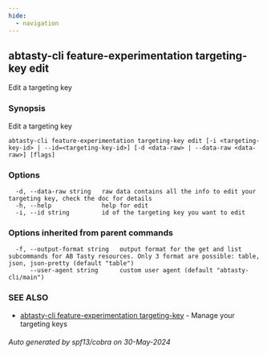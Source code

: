 ```yaml
---
hide:
  - navigation
---
```

## abtasty-cli feature-experimentation targeting-key edit

Edit a targeting key

### Synopsis

Edit a targeting key

```
abtasty-cli feature-experimentation targeting-key edit [-i <targeting-key-id> | --id=<targeting-key-id>] [-d <data-raw> | --data-raw <data-raw>] [flags]
```

### Options

```
  -d, --data-raw string   raw data contains all the info to edit your targeting key, check the doc for details
  -h, --help              help for edit
  -i, --id string         id of the targeting key you want to edit
```

### Options inherited from parent commands

```
  -f, --output-format string   output format for the get and list subcommands for AB Tasty resources. Only 3 format are possible: table, json, json-pretty (default "table")
      --user-agent string      custom user agent (default "abtasty-cli/main")
```

### SEE ALSO

* [abtasty-cli feature-experimentation targeting-key](abtasty-cli_feature-experimentation_targeting-key.md)	 - Manage your targeting keys

###### Auto generated by spf13/cobra on 30-May-2024
